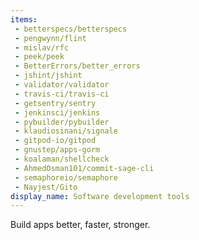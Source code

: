 ```yaml
---
items:
 - betterspecs/betterspecs
 - pengwynn/flint
 - mislav/rfc
 - peek/peek
 - BetterErrors/better_errors
 - jshint/jshint
 - validator/validator
 - travis-ci/travis-ci
 - getsentry/sentry
 - jenkinsci/jenkins
 - pybuilder/pybuilder
 - klaudiosinani/signale
 - gitpod-io/gitpod
 - gnustep/apps-gorm
 - koalaman/shellcheck
 - AhmedOsman101/commit-sage-cli
 - semaphoreio/semaphore
 - Nayjest/Gito
display_name: Software development tools
---
```

Build apps better, faster, stronger.

